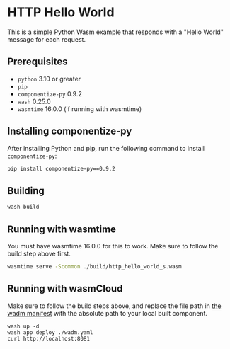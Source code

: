 # HTTP Hello World

This is a simple Python Wasm example that responds with a "Hello World" message for each request.

## Prerequisites

- `python` 3.10 or greater
- `pip`
- `componentize-py` 0.9.2
- `wash` 0.25.0
- `wasmtime` 16.0.0 (if running with wasmtime)

## Installing componentize-py

After installing Python and pip, run the following command to install `componentize-py`:

```bash
pip install componentize-py==0.9.2
```

## Building

```bash
wash build
```

## Running with wasmtime

You must have wasmtime 16.0.0 for this to work. Make sure to follow the build step above first.

```bash
wasmtime serve -Scommon ./build/http_hello_world_s.wasm
```

## Running with wasmCloud

Make sure to follow the build steps above, and replace the file path in [the wadm manifest](./wadm.yaml) with the absolute path to your local built component.

```
wash up -d
wash app deploy ./wadm.yaml
curl http://localhost:8081
```
